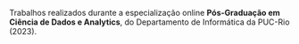 Trabalhos realizados durante a especialização online **Pós-Graduação em Ciência de Dados e Analytics**, do Departamento de Informática da PUC-Rio (2023).


